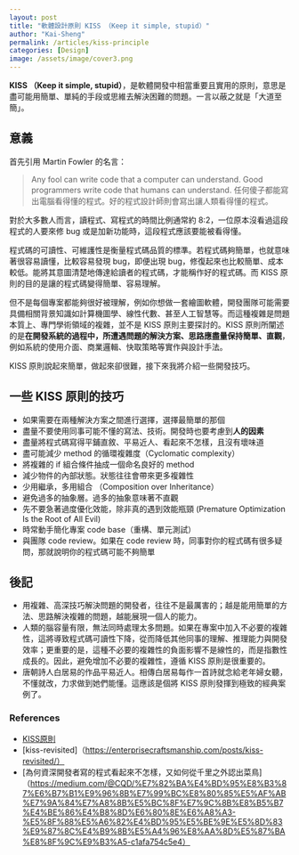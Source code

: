 ```yaml
---
layout: post
title: "軟體設計原則 KISS （Keep it simple, stupid）"
author: "Kai-Sheng"
permalink: /articles/kiss-principle
categories: [Design]
image: /assets/image/cover3.png
--- 
```


**KISS （Keep it simple, stupid）**，是軟體開發中相當重要且實用的原則，意思是盡可能用簡單、單純的手段或思維去解決困難的問題。一言以蔽之就是「大道至簡」。

## **意義**
首先引用 Martin Fowler 的名言：
> Any fool can write code that a computer can understand. Good programmers write code that humans can understand.
> 任何傻子都能寫出電腦看得懂的程式。好的程式設計師則會寫出讓人類看得懂的程式。

對於大多數人而言，讀程式、寫程式的時間比例通常約 8:2，一位原本沒看過這段程式的人要來修 bug 或是加新功能時，這段程式應該要能被看得懂。

程式碼的可讀性、可維護性是衡量程式碼品質的標準。若程式碼夠簡單，也就意味著很容易讀懂，比較容易發現 bug，即便出現 bug，修復起來也比較簡單、成本較低。能將其意圖清楚地傳達給讀者的程式碼，才能稱作好的程式碼。而 KISS 原則的目的是讓的程式碼變得簡單、容易理解。

但不是每個專案都能夠很好被理解，例如你想做一套繪圖軟體，開發團隊可能需要具備相關背景知識如計算機圖學、線性代數、甚至人工智慧等。而這種複雜是問題本質上、專門學術領域的複雜，並不是 KISS 原則主要探討的。KISS 原則所闡述的是**在開發系統的過程中，所遭遇問題的解決方案、思路應盡量保持簡單、直觀**，例如系統的使用介面、商業邏輯、快取策略等實作與設計手法。

KISS 原則說起來簡單，做起來卻很難，接下來我將介紹一些開發技巧。

## **一些 KISS 原則的技巧**
- 如果需要在兩種解決方案之間進行選擇，選擇最簡單的那個
- 盡量不要使用同事可能不懂的寫法、技術。開發時也要考慮到**人的因素**
- 盡量將程式碼寫得平鋪直敘、平易近人、看起來不怎樣，且沒有壞味道
- 盡可能減少 method 的循環複雜度（Cyclomatic complexity）
- 將複雜的 if 組合條件抽成一個命名良好的 method
- 減少物件的內部狀態。狀態往往會帶來更多複雜性
- 少用繼承，多用組合 （Composition over Inheritance）
- 避免過多的抽象層。過多的抽象意味著不直觀
- 先不要急著過度優化效能，除非真的遇到效能瓶頸 (Premature Optimization Is the Root of All Evil)
- 時常動手簡化專案 code base（重構、單元測試）
- 與團隊 code review。如果在 code review 時，同事對你的程式碼有很多疑問，那就說明你的程式碼可能不夠簡單

## **後記**
- 用複雜、高深技巧解決問題的開發者，往往不是最厲害的；越是能用簡單的方法、思路解決複雜的問題，越能展現一個人的能力。
- 人類的腦容量有限，無法同時處理太多問題。如果在專案中加入不必要的複雜性，這將導致程式碼可讀性下降，從而降低其他同事的理解、推理能力與開發效率；更重要的是，這種不必要的複雜性的負面影響不是線性的，而是指數性成長的。因此，避免增加不必要的複雜性，遵循 KISS 原則是很重要的。
- 唐朝詩人白居易的作品平易近人。相傳白居易每作一首詩就念給老年婦女聽，不懂就改，力求做到她們能懂。這應該是個將 KISS 原則發揮到極致的經典案例了。

### **References**
- [KISS原則](https://zh.wikipedia.org/zh-tw/KISS%E5%8E%9F%E5%88%99)
- [kiss-revisited]（https://enterprisecraftsmanship.com/posts/kiss-revisited/）
- [為何資深開發者寫的程式看起來不怎樣，又如何從千里之外認出菜鳥]（https://medium.com/@CQD/%E7%82%BA%E4%BD%95%E8%B3%87%E6%B7%B1%E9%96%8B%E7%99%BC%E8%80%85%E5%AF%AB%E7%9A%84%E7%A8%8B%E5%BC%8F%E7%9C%8B%E8%B5%B7%E4%BE%86%E4%B8%8D%E6%80%8E%E6%A8%A3-%E5%8F%88%E5%A6%82%E4%BD%95%E5%BE%9E%E5%8D%83%E9%87%8C%E4%B9%8B%E5%A4%96%E8%AA%8D%E5%87%BA%E8%8F%9C%E9%B3%A5-c1afa754c5e4）
 
